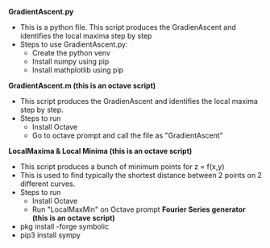 **GradientAscent.py**
- This is a python file. This script produces the GradienAscent and identifies the local maxima step by step
- Steps to use GradientAscent.py:
  - Create the python venv
  - Install numpy using pip
  - Install mathplotlib using pip

**GradientAscent.m (this is an octave script)**
 - This script produces the GradienAscent and identifies the local maxima step by step.
 - Steps to run
   - Install Octave
   - Go to octave prompt and call the file as "GradientAscent"

**LocalMaxima & Local Minima (this is an octave script)**
  - This script produces a bunch of minimum points for z = f(x,y)
  - This is used to find typically the shortest distance between 2 points on 2 different curves.
  - Steps to run
    - Install Octave
    - Run "LocalMaxMin" on Octave prompt
**Fourier Series generator (this is an octave script)**
  - pkg install -forge symbolic
  - pip3 install sympy
